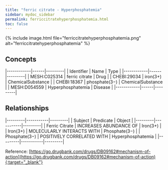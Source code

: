 ```yaml
---
title: "ferric citrate - Hyperphosphatemia"
sidebar: mydoc_sidebar
permalink: ferriccitratehyperphosphatemia.html
toc: false 
---
```


{% include image.html file="ferriccitratehyperphosphatemia.png" alt="ferriccitratehyperphosphatemia" %}

## Concepts

|------------|------|---------|
| Identifier | Name | Type    |
|------------|------|---------|
| MESH:C025314 | ferric citrate | Drug |
| CHEBI:29034 | iron(3+) | ChemicalSubstance |
| CHEBI:18367 | phosphate(3−) | ChemicalSubstance |
| MESH:D054559 | Hyperphosphatemia | Disease |
|------------|------|---------|

## Relationships

|---------|-----------|---------|
| Subject | Predicate | Object  |
|---------|-----------|---------|
| Ferric Citrate | INCREASES ABUNDANCE OF | Iron(3+) |
| Iron(3+) | MOLECULARLY INTERACTS WITH | Phosphate(3−) |
| Phosphate(3−) | POSITIVELY CORRELATED WITH | Hyperphosphatemia |
|---------|-----------|---------|

Reference: [https://go.drugbank.com/drugs/DB09162#mechanism-of-action](https://go.drugbank.com/drugs/DB09162#mechanism-of-action){:target="_blank"}